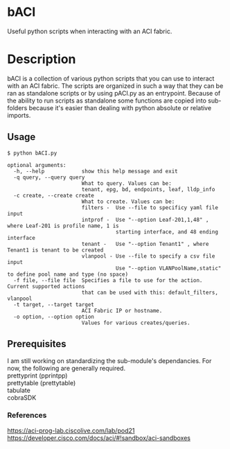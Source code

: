 # bACI
Useful python scripts when interacting with an ACI fabric. 

# Description
bACI is a collection of various python scripts that you can use to interact with an ACI fabric. The scripts are organized in such a way that they can be ran as standalone scripts or by using pACI.py as an entrypoint. Because of the ability to run scripts as standalone some functions are copied into sub-folders because it's easier than dealing with python absolute or relative imports.  

## Usage
```
$ python bACI.py

optional arguments:
  -h, --help            show this help message and exit
  -q query, --query query
                        What to query. Values can be:
                        tenant, epg, bd, endpoints, leaf, lldp_info
  -c create, --create create
                        What to create. Values can be:
                        filters -  Use --file to specificy yaml file input
                        intprof -  Use "--option Leaf-201,1,48" , where Leaf-201 is profile name, 1 is
                                   starting interface, and 48 ending interface
                        tenant -   Use "--option Tenant1" , where Tenant1 is tenant to be created
                        vlanpool - Use --file to specify a csv file input
                                   Use "--option VLANPoolName,static" to define pool name and type (no space)
  -f file, --file file  Specifies a file to use for the action. Current supported actions
                        that can be used with this: default_filters, vlanpool
  -t target, --target target
                        ACI Fabric IP or hostname.
  -o option, --option option
                        Values for various creates/queries.
```

## Prerequisites
I am still working on standardizing the sub-module's dependancies. For now, the following are generally required.<br>
prettyprint (pprintpp) <br>
prettytable (prettytable) <br>
tabulate <br>
cobraSDK <br>

### References
https://aci-prog-lab.ciscolive.com/lab/pod21
<br />
https://developer.cisco.com/docs/aci/#!sandbox/aci-sandboxes